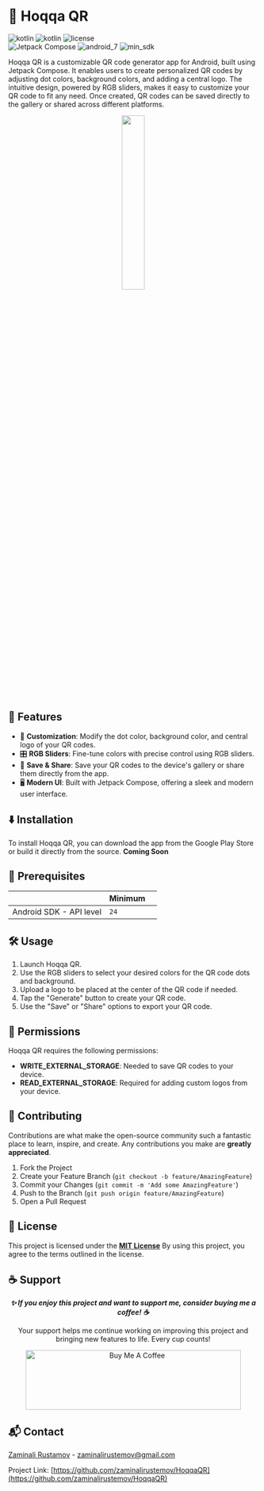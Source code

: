 # 📱 Hoqqa QR
![kotlin](https://img.shields.io/badge/Platforms-Kotlin_Compatible-lightblue?style=for-the-badge&logo=kotlin) ![kotlin](https://img.shields.io/badge/Language-Kotlin-0095D9?style=for-the-badge&logo=kotlin) ![license](https://img.shields.io/badge/License-MIT-brightgreen?style=for-the-badge)  
![Jetpack Compose](https://img.shields.io/badge/Framework-Jetpack_Compose-FF8C00?style=for-the-badge&logo=android) ![android_7](https://img.shields.io/badge/Android-7.0_Nougat-green?style=for-the-badge)  ![min_sdk](https://img.shields.io/badge/minSdk-24-orange?style=for-the-badge)

Hoqqa QR is a customizable QR code generator app for Android, built using Jetpack Compose. It enables users to create personalized QR codes by adjusting dot colors, background colors, and adding a central logo. The intuitive design, powered by RGB sliders, makes it easy to customize your QR code to fit any need. Once created, QR codes can be saved directly to the gallery or shared across different platforms.


<p align="center">
<img width=30% src="./examples/hooqa_qr_demo.gif">
</p>

## 🌟 Features

-   🎨 **Customization**: Modify the dot color, background color, and central logo of your QR codes.
-   🎛️ **RGB Sliders**: Fine-tune colors with precise control using RGB sliders.
-   💾 **Save & Share**: Save your QR codes to the device's gallery or share them directly from the app.
-   🖥️ **Modern UI**: Built with Jetpack Compose, offering a sleek and modern user interface.


## ⬇️ Installation
To install Hoqqa QR, you can download the app from the Google Play Store or build it directly from the source.  **Coming Soon**

## 🔧 Prerequisites


|                |Minimum                          |                         |
|----------------|-------------------------------|-----------------------------|
|Android SDK - API level  |   `24`   


## 🛠 Usage

1.  Launch Hoqqa QR.
2.  Use the RGB sliders to select your desired colors for the QR code dots and background.
3.  Upload a logo to be placed at the center of the QR code if needed.
4.  Tap the "Generate" button to create your QR code.
5.  Use the "Save" or "Share" options to export your QR code.


## 🚫 Permissions

Hoqqa QR requires the following permissions:

-   **WRITE_EXTERNAL_STORAGE**: Needed to save QR codes to your device.
-   **READ_EXTERNAL_STORAGE**: Required for adding custom logos from your device.

## 🤝 Contributing

Contributions are what make the open-source community such a fantastic place to learn, inspire, and create. Any contributions you make are **greatly appreciated**.

1.  Fork the Project
2.  Create your Feature Branch (`git checkout -b feature/AmazingFeature`)
3.  Commit your Changes (`git commit -m 'Add some AmazingFeature'`)
4.  Push to the Branch (`git push origin feature/AmazingFeature`)
5.  Open a Pull Request


## 📜 License

This project is licensed under the **[MIT License](https://opensource.org/licenses/MIT)**
By using this project, you agree to the terms outlined in the license.


## ☕ Support

<p align="center"> <strong><em>✨ If you enjoy this project and want to support me, consider buying me a coffee! ☕</em></strong></p>
<p align="center">  Your support helps me continue working on improving this project and bringing new features to life. Every cup counts! </p>

<p align="center">
  <a href="https://www.buymeacoffee.com/zaminalirustamov" target="_blank">
    <img src="https://cdn.buymeacoffee.com/buttons/v2/default-yellow.png" alt="Buy Me A Coffee" style="height: 120px !important;width: 434px !important;">
  </a>
</p>


## 📬 Contact
[Zaminali Rustamov](https://www.linkedin.com/in/zaminalirustamov/) - zaminalirustemov@gmail.com

Project Link: [https://github.com/zaminalirustemov/HoqqaQR](https://github.com/zaminalirustemov/HoqqaQR)

